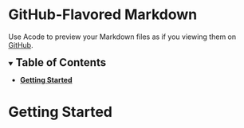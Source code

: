 # GitHub-Flavored Markdown

Use Acode to preview your Markdown files as if you viewing them on [GitHub](https://github.com/).

<details open>
<summary><h2 style="display:inline;" id="toc">
	Table of Contents
</h2></summary>

- __[Getting Started](#getting-started)__

</details>



# Getting Started

